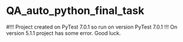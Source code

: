 # QA_auto_python_final_task

#!!! Project created on PyTest 7.0.1 so run on version PyTest 7.0.1 !!!
On version 5.1.1 project has some error.
Good luck.

